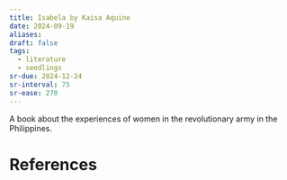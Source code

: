 ```yaml
---
title: Isabela by Kaisa Aquino
date: 2024-09-19
aliases: 
draft: false
tags:
  - literature
  - seedlings
sr-due: 2024-12-24
sr-interval: 75
sr-ease: 270
---
```

A book about the experiences of women in the revolutionary army in the Philippines.

# References